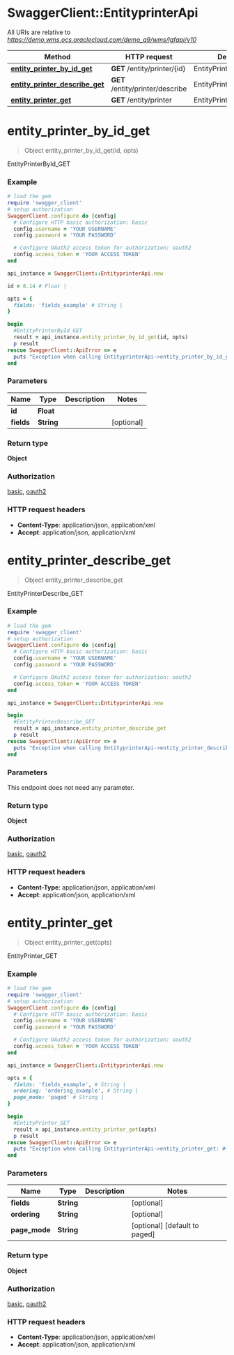 # SwaggerClient::EntityprinterApi

All URIs are relative to *https://demo.wms.ocs.oraclecloud.com/demo_a9/wms/lgfapi/v10*

Method | HTTP request | Description
------------- | ------------- | -------------
[**entity_printer_by_id_get**](EntityprinterApi.md#entity_printer_by_id_get) | **GET** /entity/printer/{id} | EntityPrinterById_GET
[**entity_printer_describe_get**](EntityprinterApi.md#entity_printer_describe_get) | **GET** /entity/printer/describe | EntityPrinterDescribe_GET
[**entity_printer_get**](EntityprinterApi.md#entity_printer_get) | **GET** /entity/printer | EntityPrinter_GET


# **entity_printer_by_id_get**
> Object entity_printer_by_id_get(id, opts)

EntityPrinterById_GET



### Example
```ruby
# load the gem
require 'swagger_client'
# setup authorization
SwaggerClient.configure do |config|
  # Configure HTTP basic authorization: basic
  config.username = 'YOUR USERNAME'
  config.password = 'YOUR PASSWORD'

  # Configure OAuth2 access token for authorization: oauth2
  config.access_token = 'YOUR ACCESS TOKEN'
end

api_instance = SwaggerClient::EntityprinterApi.new

id = 8.14 # Float | 

opts = { 
  fields: 'fields_example' # String | 
}

begin
  #EntityPrinterById_GET
  result = api_instance.entity_printer_by_id_get(id, opts)
  p result
rescue SwaggerClient::ApiError => e
  puts "Exception when calling EntityprinterApi->entity_printer_by_id_get: #{e}"
end
```

### Parameters

Name | Type | Description  | Notes
------------- | ------------- | ------------- | -------------
 **id** | **Float**|  | 
 **fields** | **String**|  | [optional] 

### Return type

**Object**

### Authorization

[basic](../README.md#basic), [oauth2](../README.md#oauth2)

### HTTP request headers

 - **Content-Type**: application/json, application/xml
 - **Accept**: application/json, application/xml



# **entity_printer_describe_get**
> Object entity_printer_describe_get

EntityPrinterDescribe_GET



### Example
```ruby
# load the gem
require 'swagger_client'
# setup authorization
SwaggerClient.configure do |config|
  # Configure HTTP basic authorization: basic
  config.username = 'YOUR USERNAME'
  config.password = 'YOUR PASSWORD'

  # Configure OAuth2 access token for authorization: oauth2
  config.access_token = 'YOUR ACCESS TOKEN'
end

api_instance = SwaggerClient::EntityprinterApi.new

begin
  #EntityPrinterDescribe_GET
  result = api_instance.entity_printer_describe_get
  p result
rescue SwaggerClient::ApiError => e
  puts "Exception when calling EntityprinterApi->entity_printer_describe_get: #{e}"
end
```

### Parameters
This endpoint does not need any parameter.

### Return type

**Object**

### Authorization

[basic](../README.md#basic), [oauth2](../README.md#oauth2)

### HTTP request headers

 - **Content-Type**: application/json, application/xml
 - **Accept**: application/json, application/xml



# **entity_printer_get**
> Object entity_printer_get(opts)

EntityPrinter_GET



### Example
```ruby
# load the gem
require 'swagger_client'
# setup authorization
SwaggerClient.configure do |config|
  # Configure HTTP basic authorization: basic
  config.username = 'YOUR USERNAME'
  config.password = 'YOUR PASSWORD'

  # Configure OAuth2 access token for authorization: oauth2
  config.access_token = 'YOUR ACCESS TOKEN'
end

api_instance = SwaggerClient::EntityprinterApi.new

opts = { 
  fields: 'fields_example', # String | 
  ordering: 'ordering_example', # String | 
  page_mode: 'paged' # String | 
}

begin
  #EntityPrinter_GET
  result = api_instance.entity_printer_get(opts)
  p result
rescue SwaggerClient::ApiError => e
  puts "Exception when calling EntityprinterApi->entity_printer_get: #{e}"
end
```

### Parameters

Name | Type | Description  | Notes
------------- | ------------- | ------------- | -------------
 **fields** | **String**|  | [optional] 
 **ordering** | **String**|  | [optional] 
 **page_mode** | **String**|  | [optional] [default to paged]

### Return type

**Object**

### Authorization

[basic](../README.md#basic), [oauth2](../README.md#oauth2)

### HTTP request headers

 - **Content-Type**: application/json, application/xml
 - **Accept**: application/json, application/xml



